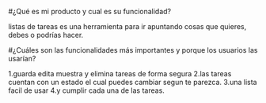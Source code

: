 #¿Qué es mi producto y cual es su funcionalidad?

 listas de tareas es una herramienta para ir apuntando cosas que quieres, debes o podrías hacer.  

#¿Cuáles son las funcionalidades más importantes y porque los usuarios las usarían?



1.guarda edita muestra y elimina tareas de forma segura
2.las tareas cuentan con un estado el cual puedes cambiar segun te parezca.
3.una lista facil de usar 
4.y cumplir cada una de las tareas. 